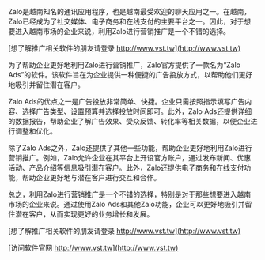 Zalo是越南知名的通讯应用程序，也是越南最受欢迎的聊天应用之一。在越南，Zalo已经成为了社交媒体、电子商务和在线支付的主要平台之一。因此，对于想要进入越南市场的企业来说，利用Zalo进行营销推广是一个不错的选择。

[想了解推广相关软件的朋友请登录 http://www.vst.tw](http://www.vst.tw)

为了帮助企业更好地利用Zalo进行营销推广，Zalo官方提供了一款名为“Zalo Ads”的软件。该软件旨在为企业提供一种便捷的广告投放方式，以帮助他们更好地吸引并留住潜在客户。

Zalo Ads的优点之一是广告投放非常简单、快捷。企业只需按照指示填写广告内容、选择广告类型、设置预算并选择投放时间即可。此外，Zalo Ads还提供详细的数据报告，帮助企业了解广告效果、受众反馈、转化率等相关数据，以便企业进行调整和优化。

除了Zalo Ads之外，Zalo还提供了其他一些功能，帮助企业更好地利用Zalo进行营销推广。例如，Zalo允许企业在其平台上开设官方账户，通过发布新闻、优惠活动、产品介绍等信息吸引潜在客户。此外，Zalo还提供电子商务和在线支付功能，帮助企业更好地与潜在客户进行交互和合作。

总之，利用Zalo进行营销推广是一个不错的选择，特别是对于那些想要进入越南市场的企业来说。通过使用Zalo Ads和其他Zalo功能，企业可以更好地吸引并留住潜在客户，从而实现更好的业务增长和发展。

[想了解推广相关软件的朋友请登录 http://www.vst.tw](http://www.vst.tw)


[访问软件官网 http://www.vst.tw](http://www.vst.tw)

